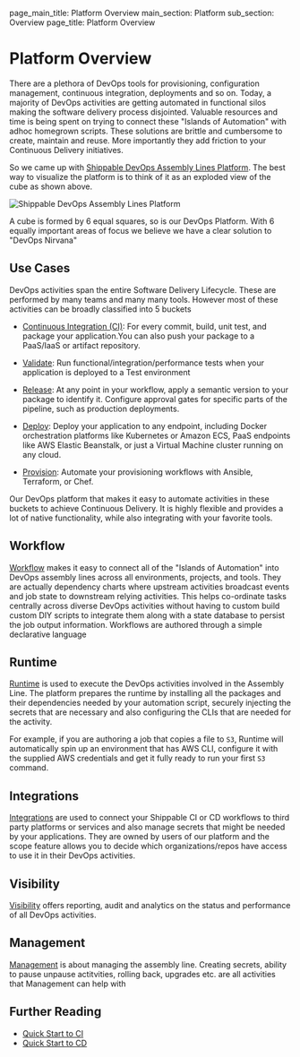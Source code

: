 page_main_title: Platform Overview
main_section: Platform
sub_section: Overview
page_title: Platform Overview

# Platform Overview
There are a plethora of DevOps tools for provisioning, configuration management, continuous integration, deployments and so on. Today, a majority of DevOps activities are getting automated in functional silos making the software delivery process disjointed. Valuable resources and time is being spent on trying to connect these "Islands of Automation" with adhoc homegrown scripts. These solutions are brittle and cumbersome to create, maintain and reuse. More importantly they add friction to your Continuous Delivery initiatives.

So we came up with [Shippable DevOps Assembly Lines Platform](https://www.shippable.com/devops-assembly-lines.html). The best way to visualize the platform is to think of it as an exploded view of the cube as shown above.  

<img src="/images/platform/assembly-lines.jpg" alt="Shippable DevOps Assembly Lines Platform">

A cube is formed by 6 equal squares, so is our DevOps Platform.  With 6 equally important areas of focus we believe we have a clear solution to "DevOps Nirvana"

## Use Cases
DevOps activities span the entire Software Delivery Lifecycle. These are performed by many teams and many many tools. However most of these activities can be broadly classified into 5 buckets

- [Continuous Integration (CI)](/ci/why-continuous-integration/): For every commit, build, unit test, and package your application.You can also push your package to a PaaS/IaaS or artifact repository.

- [Validate](/validate/devops-validate/): Run functional/integration/performance tests when your application is deployed to a Test environment

- [Release](/release/devops-release-management/): At any point in your workflow, apply a semantic version to your package to identify it. Configure approval gates for specific parts of the pipeline, such as production deployments.

- [Deploy](/deploy/why-deploy/): Deploy your application to any endpoint, including Docker orchestration platforms like Kubernetes or Amazon ECS, PaaS endpoints like AWS Elastic Beanstalk, or just a Virtual Machine cluster running on any cloud.

- [Provision](/provision/why-infrastructure-provisioning/): Automate your provisioning workflows with Ansible, Terraform, or Chef.

Our DevOps platform that makes it easy to automate activities in these buckets to achieve Continuous Delivery. It is highly flexible and provides a lot of native functionality, while also integrating with your favorite tools.

## Workflow

[Workflow](workflow/overview) makes it easy to connect all of the "Islands of Automation" into DevOps assembly lines across all environments, projects, and tools. They are actually dependency charts where upstream activities broadcast events and job state to downstream relying activities. This helps co-ordinate tasks centrally across diverse DevOps activities without having to custom build custom DIY scripts to integrate them along with a state database to persist the job output information. Workflows are authored through a simple declarative language

## Runtime
[Runtime](/platform/runtime/overview/) is used to execute the DevOps activities involved in the Assembly Line. The platform prepares the runtime by installing all the packages and their dependencies needed by your automation script, securely injecting the secrets that are necessary and also configuring the CLIs that are needed for the activity. 

For example, if you are authoring a job that copies a file to `S3`, Runtime will automatically spin up an environment that has AWS CLI, configure it with the supplied AWS credentials and get it fully ready to run your first `S3` command.  

## Integrations
[Integrations](/platform/integration/overview) are used to connect your Shippable CI or CD workflows to third party platforms or services and also manage secrets that might be needed by your applications. They are owned by users of our platform and the scope feature allows you to decide which organizations/repos have access to use it in their DevOps activities. 

## Visibility
[Visibility](/platform/visibility/overview) offers reporting, audit and analytics on the status and performance of all DevOps activities.

## Management
[Management](/platform/management/overview) is about managing the assembly line. Creating secrets, ability to pause unpause actitvities, rolling back, upgrades etc. are all activities that Management can help with

## Further Reading
* [Quick Start to CI](/getting-started/ci-sample)
* [Quick Start to CD](/getting-started/cd-sample)
